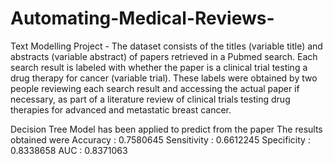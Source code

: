 # Automating-Medical-Reviews-
Text Modelling Project - 
The dataset consists of the titles (variable title) and abstracts (variable abstract) of papers retrieved in a Pubmed search.
Each search result is labeled with whether the paper is a clinical trial testing a drug therapy for cancer (variable trial). 
These labels were obtained by two people reviewing each 
search result and accessing the actual paper if necessary, as part of a literature review of clinical trials testing drug therapies for advanced and metastatic breast cancer.

Decision Tree Model has been applied to predict from the paper The results obtained were 
Accuracy :  0.7580645
Sensitivity :  0.6612245
Specificity :  0.8338658
AUC : 0.8371063
